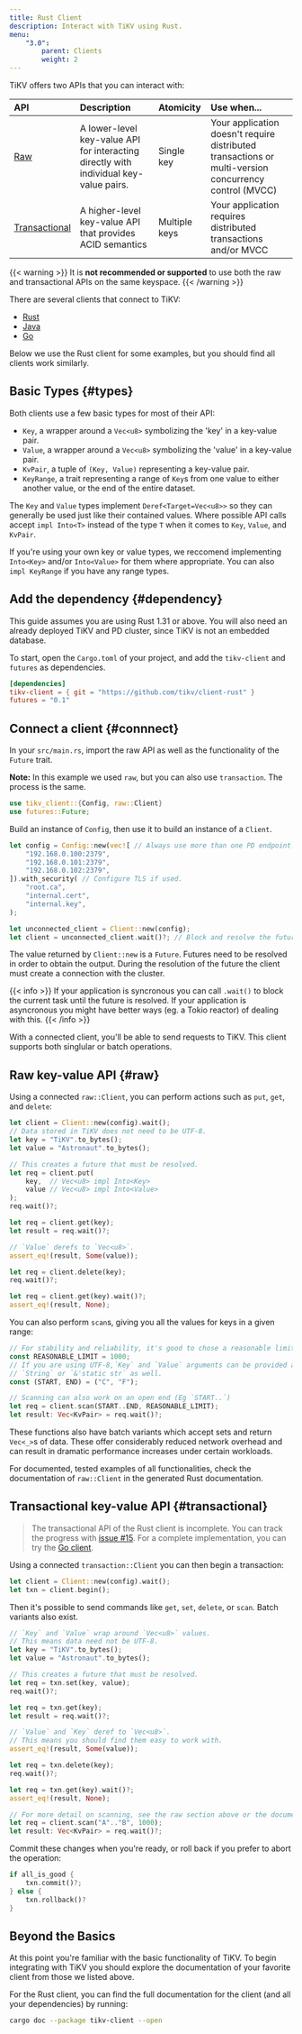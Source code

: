 ```yaml
---
title: Rust Client
description: Interact with TiKV using Rust.
menu:
    "3.0":
        parent: Clients
        weight: 2
---
```


TiKV offers two APIs that you can interact with:

API | Description | Atomicity | Use when...
:---|:------------|:----------|:-----------
[Raw](#raw) | A lower-level key-value API for interacting directly with individual key-value pairs. | Single key | Your application doesn't require distributed transactions or multi-version concurrency control (MVCC)
[Transactional](#transactional) | A higher-level key-value API that provides ACID semantics | Multiple keys | Your application requires distributed transactions and/or MVCC

{{< warning >}}
It is **not recommended or supported** to use both the raw and transactional APIs on the same keyspace.
{{< /warning >}}

There are several clients that connect to TiKV:

* [Rust](https://github.com/tikv/client-rust)
* [Java](https://github.com/tikv/client-java)
* [Go](https://github.com/tikv/client-go)

Below we use the Rust client for some examples, but you should find all clients work similarly.

## Basic Types {#types}

Both clients use a few basic types for most of their API:

* `Key`, a wrapper around a `Vec<u8>` symbolizing the 'key' in a key-value pair.
* `Value`, a wrapper around a `Vec<u8>` symbolizing the 'value' in a key-value pair.
* `KvPair`, a tuple of `(Key, Value)` representing a key-value pair.
* `KeyRange`, a trait representing a range of `Key`s from one value to either another value, or the end of the entire dataset.

The `Key` and `Value` types implement `Deref<Target=Vec<u8>>` so they can generally be used just like their contained values. Where possible API calls accept `impl Into<T>` instead of the type `T` when it comes to `Key`, `Value`, and `KvPair`.

If you're using your own key or value types, we reccomend implementing `Into<Key>` and/or `Into<Value>` for them where appropriate. You can also `impl KeyRange` if you have any range types.

## Add the dependency {#dependency}

This guide assumes you are using Rust 1.31 or above. You will also need an already deployed TiKV and PD cluster, since TiKV is not an embedded database.

To start, open the `Cargo.toml` of your project, and add the `tikv-client` and `futures` as dependencies.

<!-- TODO: Use crates.to once published -->

```toml
[dependencies]
tikv-client = { git = "https://github.com/tikv/client-rust" }
futures = "0.1"
```

## Connect a client {#connnect}

In your `src/main.rs`, import the raw API as well as the functionality of the `Future` trait.

**Note:** In this example we used `raw`, but you can also use `transaction`. The process is the same.

```rust
use tikv_client::{Config, raw::Client}
use futures::Future;
```

Build an instance of `Config`, then use it to build an instance of a `Client`.

```rust
let config = Config::new(vec![ // Always use more than one PD endpoint!
    "192.168.0.100:2379",
    "192.168.0.101:2379",
    "192.168.0.102:2379",
]).with_security( // Configure TLS if used.
    "root.ca",
    "internal.cert",
    "internal.key",
);

let unconnected_client = Client::new(config);
let client = unconnected_client.wait()?; // Block and resolve the future.
```

The value returned by `Client::new` is a `Future`. Futures need to be resolved in order to obtain the output. During the resolution of the future the client must create a connection with the cluster.

{{< info >}}
If your application is syncronous you can call `.wait()` to block the current task until the future is resolved. If your application is asyncronous you might have better ways (eg. a Tokio reactor) of dealing with this.
{{< /info >}}

With a connected client, you'll be able to send requests to TiKV. This client supports both singlular or batch operations.

## Raw key-value API {#raw}

Using a connected `raw::Client`, you can perform actions such as `put`, `get`, and `delete`:

```rust
let client = Client::new(config).wait();
// Data stored in TiKV does not need to be UTF-8.
let key = "TiKV".to_bytes();
let value = "Astronaut".to_bytes();

// This creates a future that must be resolved.
let req = client.put(
    key,  // Vec<u8> impl Into<Key>
    value // Vec<u8> impl Into<Value>
);
req.wait()?;

let req = client.get(key);
let result = req.wait()?;

// `Value` derefs to `Vec<u8>`.
assert_eq!(result, Some(value));

let req = client.delete(key);
req.wait()?;

let req = client.get(key).wait()?;
assert_eq!(result, None);
```

You can also perform `scan`s, giving you all the values for keys in a given range:

```rust
// For stability and reliability, it's good to chose a reasonable limit.
const REASONABLE_LIMIT = 1000;
// If you are using UTF-8,`Key` and `Value` arguments can be provided as
// `String` or `&'static str` as well.
const (START, END) = ("C", "F");

// Scanning can also work on an open end (Eg `START..`)
let req = client.scan(START..END, REASONABLE_LIMIT);
let result: Vec<KvPair> = req.wait()?;
```

These functions also have batch variants which accept sets and return `Vec<_>`s of data. These offer considerably reduced network overhead and can result in dramatic performance increases under certain workloads.

For documented, tested examples of all functionalities, check the documentation of `raw::Client` in the generated Rust documentation.

## Transactional key-value API {#transactional}

> The transactional API of the Rust client is incomplete. You can track the progress with [issue #15](https://github.com/tikv/client-rust/issues/15). For a complete implementation, you can try the [Go client](https://github.com/pingcap/tidb/store/tikv).

Using a connected `transaction::Client` you can then begin a transaction:

```rust
let client = Client::new(config).wait();
let txn = client.begin();
```

Then it's possible to send commands like `get`, `set`, `delete`, or `scan`. Batch variants also exist.

```rust
// `Key` and `Value` wrap around `Vec<u8>` values.
// This means data need not be UTF-8.
let key = "TiKV".to_bytes();
let value = "Astronaut".to_bytes();

// This creates a future that must be resolved.
let req = txn.set(key, value);
req.wait()?;

let req = txn.get(key);
let result = req.wait()?;

// `Value` and `Key` deref to `Vec<u8>`.
// This means you should find them easy to work with.
assert_eq!(result, Some(value));

let req = txn.delete(key);
req.wait()?;

let req = txn.get(key).wait()?;
assert_eq!(result, None);

// For more detail on scanning, see the raw section above or the documentation.
let req = client.scan("A".."B", 1000);
let result: Vec<KvPair> = req.wait()?;
```

Commit these changes when you're ready, or roll back if you prefer to abort the operation:

```rust
if all_is_good {
    txn.commit()?;
} else {
    txn.rollback()?
}
```

## Beyond the Basics

At this point you're familiar with the basic functionality of TiKV. To begin integrating with TiKV you should explore the documentation of your favorite client from those we listed above.

For the Rust client, you can find the full documentation for the client (and all your dependencies) by running:

```bash
cargo doc --package tikv-client --open
```
